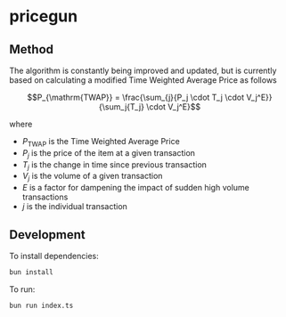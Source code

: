 # pricegun

## Method

The algorithm is constantly being improved and updated, but is currently based on calculating a modified Time Weighted Average Price as follows

```math
P_{\mathrm{TWAP}} = \frac{\sum_{j}{P_j \cdot T_j \cdot V_j^E}}{\sum_j{T_j} \cdot V_j^E}
```

where

- $P_{\mathrm{TWAP}}$ is the Time Weighted Average Price
- $P_j$ is the price of the item at a given transaction
- $T_j$ is the change in time since previous transaction
- $V_j$ is the volume of a given transaction
- $E$ is a factor for dampening the impact of sudden high volume transactions
- $j$ is the individual transaction

## Development

To install dependencies:

```bash
bun install
```

To run:

```bash
bun run index.ts
```
